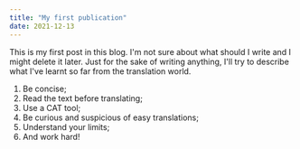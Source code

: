 ```yaml
---
title: "My first publication"
date: 2021-12-13
---
```

This is my first post in this blog. I'm not sure about what should I write and I might delete it later. 
Just for the sake of writing anything, I'll try to describe what I've learnt so far from the translation world.
1. Be concise;
2. Read the text before translating;
3. Use a CAT tool;
4. Be curious and suspicious of easy translations;
5. Understand your limits;
6. And work hard!
